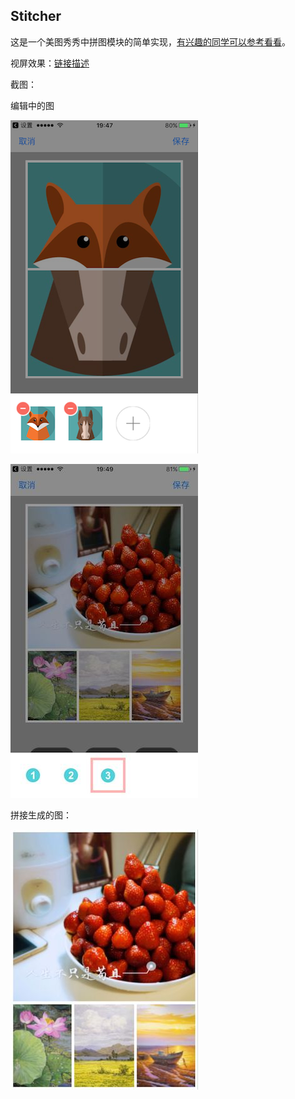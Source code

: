 ## Stitcher

这是一个美图秀秀中拼图模块的简单实现，[有兴趣的同学可以参考看看][1]。

视屏效果：[链接描述][2]

截图：

编辑中的图

![编辑中的截图1](./res/img1.png)

![编辑中的截图2](./res/img2.jpg)

拼接生成的图：

![拼接后生成的图片](./res/img3.jpg)


  [1]: https://github.com/xglofter/Stitcher
  [2]: http://v.youku.com/v_show/id_XMjgwMDQxMjY5Ng==.html?spm=a2hzp.8253869.0.0